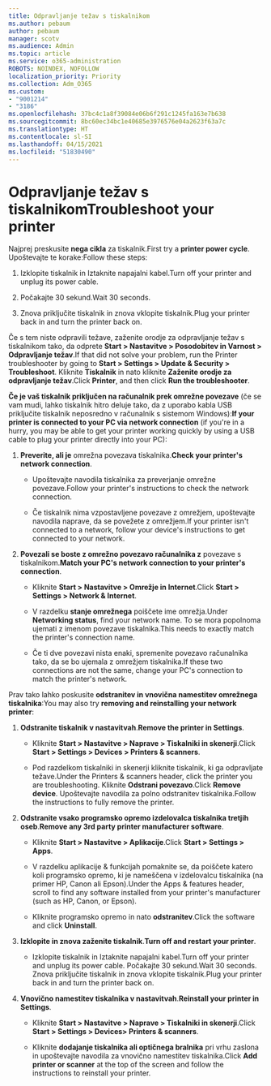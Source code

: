 ```yaml
---
title: Odpravljanje težav s tiskalnikom
ms.author: pebaum
author: pebaum
manager: scotv
ms.audience: Admin
ms.topic: article
ms.service: o365-administration
ROBOTS: NOINDEX, NOFOLLOW
localization_priority: Priority
ms.collection: Adm_O365
ms.custom:
- "9001214"
- "3186"
ms.openlocfilehash: 37bc4c1a8f39084e06b6f291c1245fa163e7b638
ms.sourcegitcommit: 8bc60ec34bc1e40685e3976576e04a2623f63a7c
ms.translationtype: HT
ms.contentlocale: sl-SI
ms.lasthandoff: 04/15/2021
ms.locfileid: "51830490"
---
```

# <a name="troubleshoot-your-printer"></a><span data-ttu-id="8daf9-102">Odpravljanje težav s tiskalnikom</span><span class="sxs-lookup"><span data-stu-id="8daf9-102">Troubleshoot your printer</span></span>

<span data-ttu-id="8daf9-103">Najprej preskusite **nega cikla** za tiskalnik.</span><span class="sxs-lookup"><span data-stu-id="8daf9-103">First try a **printer power cycle**.</span></span> <span data-ttu-id="8daf9-104">Upoštevajte te korake:</span><span class="sxs-lookup"><span data-stu-id="8daf9-104">Follow these steps:</span></span>

1. <span data-ttu-id="8daf9-105">Izklopite tiskalnik in Iztaknite napajalni kabel.</span><span class="sxs-lookup"><span data-stu-id="8daf9-105">Turn off your printer and unplug its power cable.</span></span>

2. <span data-ttu-id="8daf9-106">Počakajte 30 sekund.</span><span class="sxs-lookup"><span data-stu-id="8daf9-106">Wait 30 seconds.</span></span>

3. <span data-ttu-id="8daf9-107">Znova priključite tiskalnik in znova vklopite tiskalnik.</span><span class="sxs-lookup"><span data-stu-id="8daf9-107">Plug your printer back in and turn the printer back on.</span></span>

<span data-ttu-id="8daf9-108">Če s tem niste odpravili težave, zaženite orodje za odpravljanje težav s tiskalnikom tako, da odprete **Start > Nastavitve > Posodobitev in Varnost > Odpravljanje težav**.</span><span class="sxs-lookup"><span data-stu-id="8daf9-108">If that did not solve your problem, run the Printer troubleshooter by going to **Start > Settings > Update & Security > Troubleshoot**.</span></span> <span data-ttu-id="8daf9-109">Kliknite **Tiskalnik** in nato kliknite **Zaženite orodje za odpravljanje težav**.</span><span class="sxs-lookup"><span data-stu-id="8daf9-109">Click **Printer**, and then click **Run the troubleshooter**.</span></span>

<span data-ttu-id="8daf9-110">**Če je vaš tiskalnik priključen na računalnik prek omrežne povezave** (če se vam mudi, lahko tiskalnik hitro deluje tako, da z uporabo kabla USB priključite tiskalnik neposredno v računalnik s sistemom Windows):</span><span class="sxs-lookup"><span data-stu-id="8daf9-110">**If your printer is connected to your PC via network connection** (if you're in a hurry, you may be able to get your printer working quickly by using a USB cable to plug your printer directly into your PC):</span></span>

1. <span data-ttu-id="8daf9-111">**Preverite, ali je** omrežna povezava tiskalnika.</span><span class="sxs-lookup"><span data-stu-id="8daf9-111">**Check your printer's network connection**.</span></span>
    
    - <span data-ttu-id="8daf9-112">Upoštevajte navodila tiskalnika za preverjanje omrežne povezave.</span><span class="sxs-lookup"><span data-stu-id="8daf9-112">Follow your printer's instructions to check the network connection.</span></span>

    - <span data-ttu-id="8daf9-113">Če tiskalnik nima vzpostavljene povezave z omrežjem, upoštevajte navodila naprave, da se povežete z omrežjem.</span><span class="sxs-lookup"><span data-stu-id="8daf9-113">If your printer isn't connected to a network, follow your device's instructions to get connected to your network.</span></span>

2. <span data-ttu-id="8daf9-114">**Povezali se boste z omrežno povezavo računalnika z** povezave s tiskalnikom.</span><span class="sxs-lookup"><span data-stu-id="8daf9-114">**Match your PC's network connection to your printer's connection**.</span></span>

    - <span data-ttu-id="8daf9-115">Kliknite **Start > Nastavitve > Omrežje in Internet**.</span><span class="sxs-lookup"><span data-stu-id="8daf9-115">Click **Start > Settings > Network & Internet**.</span></span>

    - <span data-ttu-id="8daf9-116">V razdelku **stanje omrežnega** poiščete ime omrežja.</span><span class="sxs-lookup"><span data-stu-id="8daf9-116">Under **Networking status**, find your network name.</span></span> <span data-ttu-id="8daf9-117">To se mora popolnoma ujemati z imenom povezave tiskalnika.</span><span class="sxs-lookup"><span data-stu-id="8daf9-117">This needs to exactly match the printer's connection name.</span></span>

    - <span data-ttu-id="8daf9-118">Če ti dve povezavi nista enaki, spremenite povezavo računalnika tako, da se bo ujemala z omrežjem tiskalnika.</span><span class="sxs-lookup"><span data-stu-id="8daf9-118">If these two connections are not the same, change your PC's connection to match the printer's network.</span></span>

<span data-ttu-id="8daf9-119">Prav tako lahko poskusite **odstranitev in vnovična namestitev omrežnega tiskalnika**:</span><span class="sxs-lookup"><span data-stu-id="8daf9-119">You may also try **removing and reinstalling your network printer**:</span></span>

1. <span data-ttu-id="8daf9-120">**Odstranite tiskalnik v nastavitvah**.</span><span class="sxs-lookup"><span data-stu-id="8daf9-120">**Remove the printer in Settings**.</span></span>

    - <span data-ttu-id="8daf9-121">Kliknite **Start > Nastavitve > Naprave > Tiskalniki in skenerji**.</span><span class="sxs-lookup"><span data-stu-id="8daf9-121">Click **Start > Settings > Devices > Printers & scanners**.</span></span>

    - <span data-ttu-id="8daf9-122">Pod razdelkom tiskalniki in skenerji kliknite tiskalnik, ki ga odpravljate težave.</span><span class="sxs-lookup"><span data-stu-id="8daf9-122">Under the Printers & scanners header, click the printer you are troubleshooting.</span></span> <span data-ttu-id="8daf9-123">Kliknite **Odstrani povezavo**.</span><span class="sxs-lookup"><span data-stu-id="8daf9-123">Click **Remove device**.</span></span> <span data-ttu-id="8daf9-124">Upoštevajte navodila za polno odstranitev tiskalnika.</span><span class="sxs-lookup"><span data-stu-id="8daf9-124">Follow the instructions to fully remove the printer.</span></span>

2. <span data-ttu-id="8daf9-125">**Odstranite vsako programsko opremo izdelovalca tiskalnika tretjih oseb**.</span><span class="sxs-lookup"><span data-stu-id="8daf9-125">**Remove any 3rd party printer manufacturer software**.</span></span>

    - <span data-ttu-id="8daf9-126">Kliknite **Start > Nastavitve > Aplikacije**.</span><span class="sxs-lookup"><span data-stu-id="8daf9-126">Click **Start > Settings > Apps**.</span></span>

    - <span data-ttu-id="8daf9-127">V razdelku aplikacije & funkcijah pomaknite se, da poiščete katero koli programsko opremo, ki je nameščena v izdelovalcu tiskalnika (na primer HP, Canon ali Epson).</span><span class="sxs-lookup"><span data-stu-id="8daf9-127">Under the Apps & features header, scroll to find any software installed from your printer's manufacturer (such as HP, Canon, or Epson).</span></span>

    - <span data-ttu-id="8daf9-128">Kliknite programsko opremo in nato **odstranitev**.</span><span class="sxs-lookup"><span data-stu-id="8daf9-128">Click the software and click **Uninstall**.</span></span>

3. <span data-ttu-id="8daf9-129">**Izklopite in znova zaženite tiskalnik**.</span><span class="sxs-lookup"><span data-stu-id="8daf9-129">**Turn off and restart your printer**.</span></span>

    - <span data-ttu-id="8daf9-130">Izklopite tiskalnik in Iztaknite napajalni kabel.</span><span class="sxs-lookup"><span data-stu-id="8daf9-130">Turn off your printer and unplug its power cable.</span></span> <span data-ttu-id="8daf9-131">Počakajte 30 sekund.</span><span class="sxs-lookup"><span data-stu-id="8daf9-131">Wait 30 seconds.</span></span> <span data-ttu-id="8daf9-132">Znova priključite tiskalnik in znova vklopite tiskalnik.</span><span class="sxs-lookup"><span data-stu-id="8daf9-132">Plug your printer back in and turn the printer back on.</span></span>

4. <span data-ttu-id="8daf9-133">**Vnovično namestitev tiskalnika v nastavitvah**.</span><span class="sxs-lookup"><span data-stu-id="8daf9-133">**Reinstall your printer in Settings**.</span></span>

    - <span data-ttu-id="8daf9-134">Kliknite **Start > Nastavitve > Naprave > Tiskalniki in skenerji**.</span><span class="sxs-lookup"><span data-stu-id="8daf9-134">Click **Start > Settings > Devices> Printers & scanners**.</span></span>
 
    - <span data-ttu-id="8daf9-135">Kliknite **dodajanje tiskalnika ali optičnega bralnika** pri vrhu zaslona in upoštevajte navodila za vnovično namestitev tiskalnika.</span><span class="sxs-lookup"><span data-stu-id="8daf9-135">Click **Add printer or scanner** at the top of the screen and follow the instructions to reinstall your printer.</span></span>
